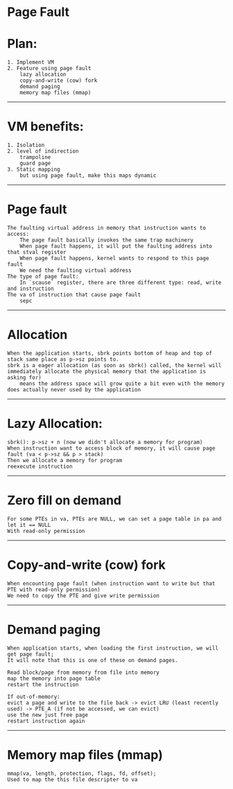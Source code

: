 # Page Fault
# Plan:
    1. Implement VM
    2. Feature using page fault
        lazy allocation
        copy-and-write (cow) fork
        demand paging
        memory map files (mmap)

---

# VM benefits:
    1. Isolation
    2. level of indirection
        trampoline
        guard page
    3. Static mapping
        but using page fault, make this maps dynamic

---

# Page fault
    The faulting virtual address in memory that instruction wants to access:
        The page fault basically invokes the same trap machinery
        When page fault happens, it will put the faulting address into that stval register
        When page fault happens, kernel wants to respond to this page fault
        We need the faulting virtual address
    The type of page fault:
        In `scause` register, there are three different type: read, write and instruction
    The va of instruction that cause page fault
        sepc 
        
---

# Allocation
    When the application starts, sbrk points bottom of heap and top of stack same place as p->sz points to.
    sbrk is a eager allocation (as soon as sbrk() called, the kernel will immediately allocate the physical memory that the application is asking for)
        means the address space will grow quite a bit even with the memory does actually never used by the application
        
---

# Lazy Allocation:
    sbrk(): p->sz + n (now we didn't allocate a memory for program)
    When instruction want to access block of memory, it will cause page fault (va < p->sz && p > stack)
    Then we allocate a memory for program
    reexecute instruction
        
---

# Zero fill on demand
    For some PTEs in va, PTEs are NULL, we can set a page table in pa and let it == NULL
    With read-only permission
        
---

# Copy-and-write (cow) fork
    When encounting page fault (when instruction want to write but that PTE with read-only permission)
    We need to copy the PTE and give write permission
        
---

# Demand paging
    When application starts, when loading the first instruction, we will get page fault;
    It will note that this is one of these on demand pages.

    Read block/page from memory from file into memory
    map the memory into page table
    restart the instruction

    If out-of-memory:
    evict a page and write to the file back -> evict LRU (least recently used) -> PTE_A (if not be accessed, we can evict)
    use the new just free page
    restart instruction again
        
---

# Memory map files (mmap)
    mmap(va, length, protection, flags, fd, offset);
    Used to map the this file descripter to va